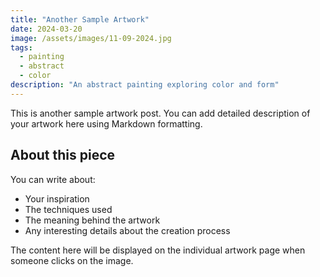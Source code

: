 ```yaml
---
title: "Another Sample Artwork"
date: 2024-03-20
image: /assets/images/11-09-2024.jpg
tags: 
  - painting
  - abstract
  - color
description: "An abstract painting exploring color and form"
---
```


This is another sample artwork post. You can add detailed description of your artwork here using Markdown formatting.

## About this piece

You can write about:
- Your inspiration
- The techniques used
- The meaning behind the artwork
- Any interesting details about the creation process

The content here will be displayed on the individual artwork page when someone clicks on the image.